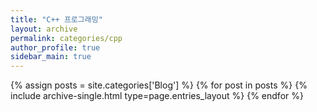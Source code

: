```yaml
---
title: "C++ 프로그래밍"
layout: archive
permalink: categories/cpp
author_profile: true
sidebar_main: true
---
```



{% assign posts = site.categories['Blog'] %}
{% for post in posts %} {% include archive-single.html type=page.entries_layout %} {% endfor %}